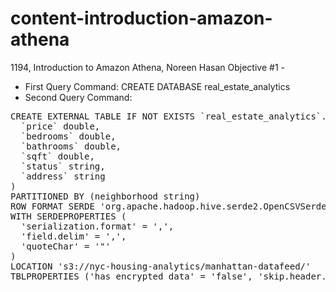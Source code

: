# content-introduction-amazon-athena
1194, Introduction to Amazon Athena, Noreen Hasan
Objective #1 - 
* First Query Command: 
CREATE DATABASE real_estate_analytics
* Second Query Command: 
<pre>
CREATE EXTERNAL TABLE IF NOT EXISTS `real_estate_analytics`.`manhattan_sold_houses` (
  `price` double,
  `bedrooms` double,
  `bathrooms` double,
  `sqft` double,
  `status` string,
  `address` string
)
PARTITIONED BY (neighborhood string)
ROW FORMAT SERDE 'org.apache.hadoop.hive.serde2.OpenCSVSerde'
WITH SERDEPROPERTIES (
  'serialization.format' = ',',
  'field.delim' = ',',
  'quoteChar' = '"'
)
LOCATION 's3://nyc-housing-analytics/manhattan-datafeed/'
TBLPROPERTIES ('has_encrypted_data' = 'false', 'skip.header.line.count'='1');
</pre>
